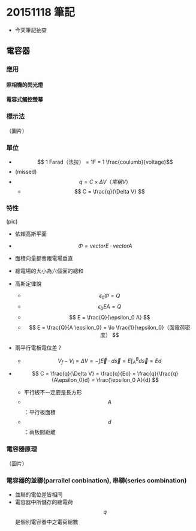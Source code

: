 # 20151118 筆記
* 今天筆記抽查

## 電容器
### 應用
#### 照相機的閃光燈
#### 電容式觸控螢幕

### 標示法
（圖片）

### 單位
* $$ 1 Farad（法拉） = 1F = 1 \frac{coulumb}{voltage}$$
* (missed)
* $$ q = C \times \Delta V（常稱 V） $$
    * $$ C = \frac{q}{\Delta V} $$ 


### 特性
(pic)

* 依賴高斯平面
* $$ \Phi = vector E \cdot vector A $$
* 面積向量都會跟電場垂直
* 總電場的大小為六個面的總和
* 高斯定律說 
    * $$ \epsilon_0 \Phi = Q $$
    * $$ \epsilon_0 E A = Q $$
    * $$ E  = \frac{Q}{\epsilon_0 A} $$
    * $$ E = \frac{Q}{A \epsilon_0} = \lo \frac{1}{\epsilon_0}（面電荷密度） $$

* 兩平行電板電位差？
    * $$ V_f - V_i = \Delta V = -\int \vec{E} \cdot d \vec{s} = E \int_A^B d \vec{s} = E d$$

* $$ C = \frac{q}{\Delta V} = \frac{q}{Ed} = \frac{q}{\frac{q}{A\epsilon_0}d} = \frac{\epsilon_0 A}{d} $$
    * 平行板不一定要是長方形
    * $$A$$：平行板面積
    * $$d$$：兩板間距離

### 電容器原理
（圖片）

### 電容器的並聯(parrallel conbination), 串聯(series combination)
* 並聯的電位差皆相同
* 電容器中所儲存的總電荷 $$ q $$ 是個別電容器中之電荷總數